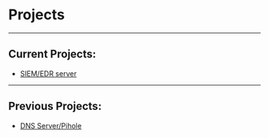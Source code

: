 # Projects
---
## Current Projects:
- <a href = "SIEMServer">SIEM/EDR server</a>

---
## Previous Projects:
- <a href = "DNSServer">DNS Server/Pihole</a>